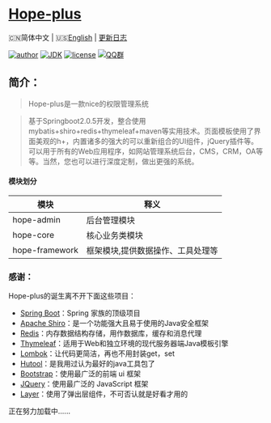 <h1><a href="#">Hope-plus</a></h1>

🇨🇳简体中文 | 🇺🇸[English](./README-EN.md) | [更新日志](https://github.com/java-aodeng/hope-plus/commits/master)

[![author](https://img.shields.io/badge/author-%E4%BD%8E%E8%B0%83%E5%B0%8F%E7%86%8A%E7%8C%AB-blue.svg)](https://aodeng.cc)
[![JDK](https://img.shields.io/badge/JDK-1.8-orange.svg)](https://github.com/java-aodeng/hope-plus)
[![license](https://img.shields.io/badge/license-GPL--3.0-red.svg)](https://github.com/java-aodeng/hope-plus/blob/master/LICENSE)
[![QQ群](https://img.shields.io/badge/chat-%E4%BD%8E%E8%B0%83%E5%B0%8F%E7%86%8A%E7%8C%ABQQ%E7%BE%A4-yellow.svg)](https://jq.qq.com/?_wv=1027&k=574chhz)

## 简介：

>Hope-plus是一款nice的权限管理系统

>基于Springboot2.0.5开发，整合使用mybatis+shiro+redis+thymeleaf+maven等实用技术。页面模板使用了界面美观的h+，内置诸多的强大的可以重新组合的UI组件，jQuery插件等。可以用于所有的Web应用程序，如网站管理系统后台，CMS，CRM，OA等等。当然，您也可以进行深度定制，做出更强的系统。

#### 模块划分

| 模块         | 释义                      |    
| ---------- | ----------------------- |
| hope-admin  | 后台管理模块 |      
| hope-core  | 核心业务类模块 |    
| hope-framework | 框架模块,提供数据操作、工具处理等 |

### 感谢：
Hope-plus的诞生离不开下面这些项目：

- [Spring Boot](https://github.com/spring-projects/spring-boot)：Spring 家族的顶级项目
- [Apache Shiro](https://github.com/apache/shiro)：是一个功能强大且易于使用的Java安全框架
- [Redis](https://github.com/antirez/redis)：内存数据结构存储，用作数据库，缓存和消息代理
- [Thymeleaf](https://github.com/thymeleaf/thymeleaf)：适用于Web和独立环境的现代服务器端Java模板引擎
- [Lombok](https://www.projectlombok.org/)：让代码更简洁，再也不用封装get，set
- [Hutool](https://github.com/looly/hutool)：是我用过认为最好的java工具包了
- [Bootstrap](https://github.com/twbs/bootstrap.git)：使用最广泛的前端 ui 框架
- [JQuery](https://github.com/jquery/jquery.git)：使用最广泛的 JavaScript 框架
- [Layer](https://github.com/sentsin/layer.git)：使用了弹出层组件，不可否认就是好看才用的

正在努力加载中......
